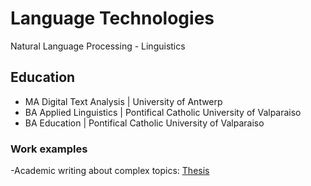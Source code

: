# Language Technologies
Natural Language Processing - Linguistics

## Education
- MA Digital Text Analysis | University of Antwerp 
- BA Applied Linguistics | Pontifical Catholic University of Valparaiso
- BA Education | Pontifical Catholic University of Valparaiso
### Work examples
-Academic writing about complex topics: [Thesis](https://github.com/valeravest1/portfolio/blob/main/Thesis_Valentina_Ravest.pdf)
